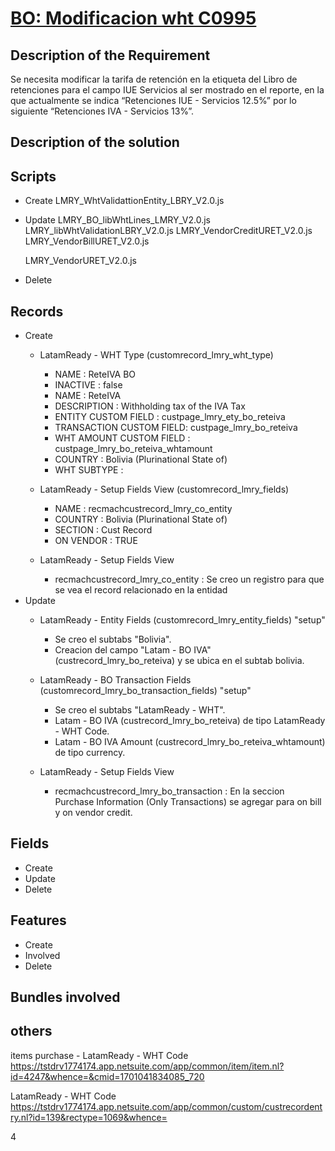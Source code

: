 # [BO: Modificacion wht C0995](https://docs.google.com/document/d/1I3NvteDPiYfCXt80L4dz7rQPSiD29Yfm/edit)


## Description of the Requirement

Se necesita modificar la tarifa de retención en la etiqueta del Libro de retenciones para el campo IUE Servicios al ser mostrado en el reporte, en la que actualmente se indica “Retenciones IUE - Servicios 12.5%” por lo siguiente “Retenciones IVA - Servicios 13%”.

## Description of the solution



## Scripts
+ Create
  LMRY_WhtValidattionEntity_LBRY_V2.0.js
  
  
+ Update
  LMRY_BO_libWhtLines_LMRY_V2.0.js
  LMRY_libWhtValidationLBRY_V2.0.js
  LMRY_VendorCreditURET_V2.0.js
  LMRY_VendorBillURET_V2.0.js


  LMRY_VendorURET_V2.0.js

+ Delete

## Records
+ Create
  + LatamReady - WHT Type (customrecord_lmry_wht_type)
    + NAME                    : ReteIVA BO
    + INACTIVE                : false
    + NAME                    : ReteIVA
    + DESCRIPTION             : Withholding tax of the IVA Tax
    + ENTITY CUSTOM FIELD     : custpage_lmry_ety_bo_reteiva
    + TRANSACTION CUSTOM FIELD: custpage_lmry_bo_reteiva
    + WHT AMOUNT CUSTOM FIELD : custpage_lmry_bo_reteiva_whtamount
    + COUNTRY                 : Bolivia (Plurinational State of)
    + WHT SUBTYPE             :

  + LatamReady - Setup Fields View (customrecord_lmry_fields)
    + NAME      : recmachcustrecord_lmry_co_entity
    + COUNTRY   : Bolivia (Plurinational State of)
    + SECTION   : Cust Record
    + ON VENDOR : TRUE

  + LatamReady - Setup Fields View
    + recmachcustrecord_lmry_co_entity : Se creo un registro para que se vea el record relacionado en la entidad
+ Update
    + LatamReady - Entity Fields (customrecord_lmry_entity_fields) "setup"
      + Se creo el subtabs "Bolivia".
      + Creacion del campo "Latam - BO IVA" (custrecord_lmry_bo_reteiva) y se ubica en el subtab bolivia.

    + LatamReady - BO Transaction Fields (customrecord_lmry_bo_transaction_fields) "setup"
      + Se creo el subtabs "LatamReady - WHT".
      + Latam - BO IVA (custrecord_lmry_bo_reteiva) de tipo LatamReady - WHT Code.
      + Latam - BO IVA Amount (custrecord_lmry_bo_reteiva_whtamount) de tipo currency.

    + LatamReady - Setup Fields View
      + recmachcustrecord_lmry_bo_transaction : En la seccion Purchase Information (Only Transactions) se agregar para on bill y on vendor credit.


## Fields
+ Create
+ Update 
+ Delete

## Features
+ Create
+ Involved
+ Delete

## Bundles involved


## others
items purchase - LatamReady - WHT Code
https://tstdrv1774174.app.netsuite.com/app/common/item/item.nl?id=4247&whence=&cmid=1701041834085_720


LatamReady - WHT Code
https://tstdrv1774174.app.netsuite.com/app/common/custom/custrecordentry.nl?id=139&rectype=1069&whence=



























  4 